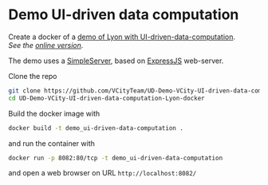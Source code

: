 # Demo UI-driven data computation

Create a docker of a [demo of Lyon with UI-driven-data-computation](https://github.com/VCityTeam/UD-Demo-VCity-UI-driven-data-computation-Lyon).  
_See the [online version](https://projet.liris.cnrs.fr/vcity/permalink/demo-ui-data-driven.html)_.

The demo uses a [SimpleServer](https://github.com/VCityTeam/UD-SimpleServer), based on [ExpressJS](https://en.wikipedia.org/wiki/Express.js) web-server.

Clone the repo

```bash
git clone https://github.com/VCityTeam/UD-Demo-VCity-UI-driven-data-computation-Lyon-docker.git
cd UD-Demo-VCity-UI-driven-data-computation-Lyon-docker
```

Build the docker image with

```bash
docker build -t demo_ui-driven-data-computation .
```

and run the container with

```bash
docker run -p 8082:80/tcp -t demo_ui-driven-data-computation
```

and open a web browser on URL `http://localhost:8082/`
